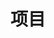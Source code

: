 ---
title: 项目
description: 项目是一种组织的形式，是为了实现某种目标而进行的活动。
image: image.png

# Badge style
# style:
#     background: "#2a9d8f"
#     color: "#fff"
---